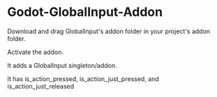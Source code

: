 # Godot-GlobalInput-Addon
Download and drag GlobalInput's addon folder in your project's addon folder.

Activate the addon.

It adds a GlobalInput singleton/addon.

It has is_action_pressed, is_action_just_pressed, and is_action_just_released
